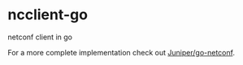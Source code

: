 ncclient-go
===========

netconf client in go

For a more complete implementation check out [Juniper/go-netconf](https://github.com/Juniper/go-netconf).
